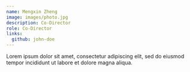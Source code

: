 ```yaml
---
name: Mengxin Zheng
image: images/photo.jpg
description: Co-Director
role: Co-Director
links:
  github: john-doe
---
```


Lorem ipsum dolor sit amet, consectetur adipiscing elit, sed do eiusmod tempor incididunt ut labore et dolore magna aliqua.
